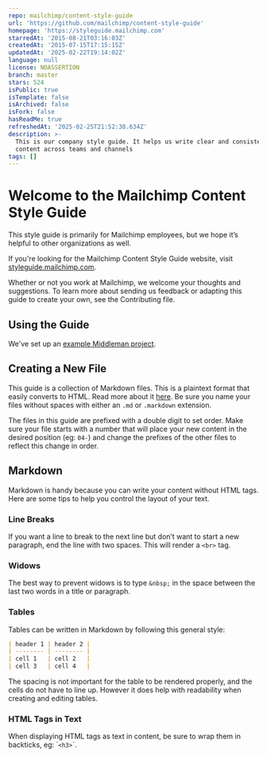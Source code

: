 ```yaml
---
repo: mailchimp/content-style-guide
url: 'https://github.com/mailchimp/content-style-guide'
homepage: 'https://styleguide.mailchimp.com'
starredAt: '2015-08-21T03:16:03Z'
createdAt: '2015-07-15T17:15:15Z'
updatedAt: '2025-02-22T19:14:02Z'
language: null
license: NOASSERTION
branch: master
stars: 524
isPublic: true
isTemplate: false
isArchived: false
isFork: false
hasReadMe: true
refreshedAt: '2025-02-25T21:52:38.634Z'
description: >-
  This is our company style guide. It helps us write clear and consistent
  content across teams and channels
tags: []
---
```


# Welcome to the Mailchimp Content Style Guide

This style guide is primarily for Mailchimp employees, but we hope it’s helpful to other organizations as well.

If you're looking for the Mailchimp Content Style Guide website, visit [styleguide.mailchimp.com](http://styleguide.mailchimp.com).

Whether or not you work at Mailchimp, we welcome your thoughts and suggestions. To learn more about sending us feedback or adapting this guide to create your own, see the Contributing file.

## Using the Guide

We've set up an [example Middleman project](https://github.com/mailchimp/middleman-with-md-submodule-example).

## Creating a New File

This guide is a collection of Markdown files. This is a plaintext format that easily converts to HTML. Read more about it [here](http://daringfireball.net/projects/markdown/). Be sure you name your files without spaces with either an `.md` or `.markdown` extension.

The files in this guide are prefixed with a double digit to set order. Make sure your file starts with a number that will place your new content in the desired position (eg: `04-`) and change the prefixes of the other files to reflect this change in order.

## Markdown

Markdown is handy because you can write your content without HTML tags. Here are some tips to help you control the layout of your text.

### Line Breaks

If you want a line to break to the next line but don’t want to start a new paragraph, end the line with two spaces. This will render a `<br>` tag.

### Widows

The best way to prevent widows is to type `&nbsp;` in the space between the last two words in a title or paragraph.

### Tables

Tables can be written in Markdown by following this general style:

```markdown
| header 1 | header 2 |
| -------- | -------- |
| cell 1   | cell 2   |
| cell 3   | cell 4   |
```

The spacing is not important for the table to be rendered properly, and the cells do not have to line up. However it does help with readability when creating and editing tables.

### HTML Tags in Text

When displaying HTML tags as text in content, be sure to wrap them in backticks, eg: \``<h3>`\`.
